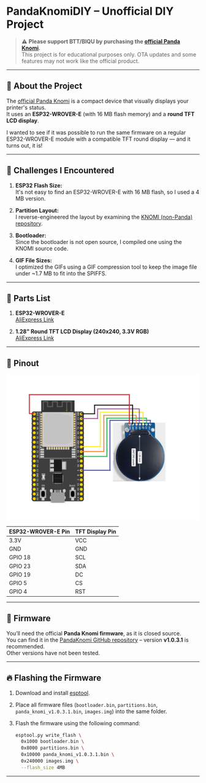 # PandaKnomiDIY – Unofficial DIY Project

> ⚠️ **Please support BTT/BIQU by purchasing the [official Panda Knomi](https://biqu.equipment/products/panda-knomi).**  
> This project is for educational purposes only. OTA updates and some features may not work like the official product.

---

## 🌟 About the Project

The [official Panda Knomi](https://biqu.equipment/products/panda-knomi) is a compact device that visually displays your printer's status.  
It uses an **ESP32-WROVER-E** (with 16 MB flash memory) and a **round TFT LCD display**.

I wanted to see if it was possible to run the same firmware on a regular ESP32-WROVER-E module with a compatible TFT round display — and it turns out, it is!

---

## 🧩 Challenges I Encountered

1. **ESP32 Flash Size:**  
   It's not easy to find an ESP32-WROVER-E with 16 MB flash, so I used a 4 MB version.

2. **Partition Layout:**  
   I reverse-engineered the layout by examining the [KNOMI (non-Panda) repository](https://github.com/bigtreetech/KNOMI).

3. **Bootloader:**  
   Since the bootloader is not open source, I compiled one using the KNOMI source code.

4. **GIF File Sizes:**  
   I optimized the GIFs using a GIF compression tool to keep the image file under ~1.7 MB to fit into the SPIFFS.

---

## 🔧 Parts List

1. **ESP32-WROVER-E**  
   [AliExpress Link](https://de.aliexpress.com/item/1005006068563165.html)

2. **1.28" Round TFT LCD Display (240x240, 3.3V RGB)**  
   [AliExpress Link](https://de.aliexpress.com/item/1005006430905595.html)

---

## 📌 Pinout

![ESP32 DevKitC v4 Pin Layout](https://github.com/drbeat/PandaKnomiDIY/blob/main/esp32_devkitC_v4_pinlayout.jpg)

| ESP32-WROVER-E Pin | TFT Display Pin |
|--------------------|-----------------|
| 3.3V               | VCC             |
| GND                | GND             |
| GPIO 18            | SCL             |
| GPIO 23            | SDA             |
| GPIO 19            | DC              |
| GPIO 5             | CS              |
| GPIO 4             | RST             |

---

## 💾 Firmware

You’ll need the official **Panda Knomi firmware**, as it is closed source.  
You can find it in the [PandaKnomi GitHub repository](https://github.com/bigtreetech/PandaKnomi) – version **v1.0.3.1** is recommended.  
Other versions have not been tested.

---

## 🔥 Flashing the Firmware

1. Download and install [esptool](https://github.com/espressif/esptool).
2. Place all firmware files (`bootloader.bin`, `partitions.bin`, `panda_knomi_v1.0.3.1.bin`, `images.img`) into the same folder.
3. Flash the firmware using the following command:

    ```bash
    esptool.py write_flash \
      0x1000 bootloader.bin \
      0x8000 partitions.bin \
      0x10000 panda_knomi_v1.0.3.1.bin \
      0x240000 images.img \
      --flash_size 4MB
    ```

---
